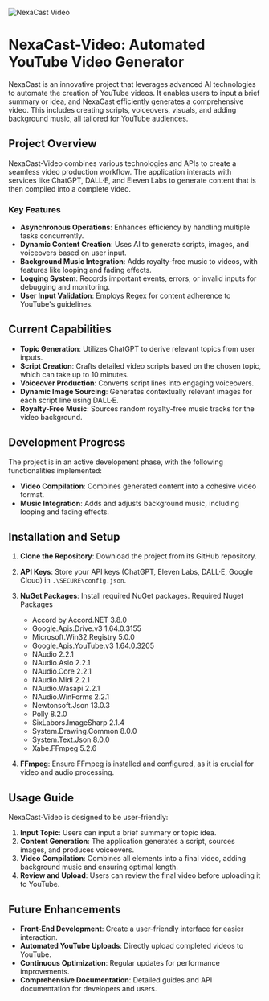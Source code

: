 ![NexaCast Video](https://github.com/BConley995/NexaCastVideo/tree/master/Assets/Banner.png)

# NexaCast-Video: Automated YouTube Video Generator

NexaCast is an innovative project that leverages advanced AI technologies to automate the creation of YouTube videos. It enables users to input a brief summary or idea, and NexaCast efficiently generates a comprehensive video. This includes creating scripts, voiceovers, visuals, and adding background music, all tailored for YouTube audiences.

## Project Overview

NexaCast-Video combines various technologies and APIs to create a seamless video production workflow. The application interacts with services like ChatGPT, DALL·E, and Eleven Labs to generate content that is then compiled into a complete video.

### Key Features

- **Asynchronous Operations**: Enhances efficiency by handling multiple tasks concurrently.
- **Dynamic Content Creation**: Uses AI to generate scripts, images, and voiceovers based on user input.
- **Background Music Integration**: Adds royalty-free music to videos, with features like looping and fading effects.
- **Logging System**: Records important events, errors, or invalid inputs for debugging and monitoring.
- **User Input Validation**: Employs Regex for content adherence to YouTube's guidelines.

## Current Capabilities

- **Topic Generation**: Utilizes ChatGPT to derive relevant topics from user inputs.
- **Script Creation**: Crafts detailed video scripts based on the chosen topic, which can take up to 10 minutes.
- **Voiceover Production**: Converts script lines into engaging voiceovers.
- **Dynamic Image Sourcing**: Generates contextually relevant images for each script line using DALL·E.
- **Royalty-Free Music**: Sources random royalty-free music tracks for the video background.

## Development Progress

The project is in an active development phase, with the following functionalities implemented:

- **Video Compilation**: Combines generated content into a cohesive video format.
- **Music Integration**: Adds and adjusts background music, including looping and fading effects.

## Installation and Setup

1. **Clone the Repository**: Download the project from its GitHub repository.
2. **API Keys**: Store your API keys (ChatGPT, Eleven Labs, DALL·E, Google Cloud) in `.\SECURE\config.json`.
3. **NuGet Packages**: Install required NuGet packages.
   Required Nuget Packages
    - Accord by Accord.NET      3.8.0
    - Google.Apis.Drive.v3      1.64.0.3155
    - Microsoft.Win32.Registry  5.0.0
    - Google.Apis.YouTube.v3    1.64.0.3205
    - NAudio                    2.2.1
    - NAudio.Asio               2.2.1
    - NAudio.Core               2.2.1
    - NAudio.Midi               2.2.1
    - NAudio.Wasapi             2.2.1
    - NAudio.WinForms           2.2.1
    - Newtonsoft.Json           13.0.3
    - Polly                     8.2.0
    - SixLabors.ImageSharp      2.1.4
    - System.Drawing.Common     8.0.0
    - System.Text.Json          8.0.0
    - Xabe.FFmpeg               5.2.6

4. **FFmpeg**: Ensure FFmpeg is installed and configured, as it is crucial for video and audio processing.

## Usage Guide

NexaCast-Video is designed to be user-friendly:

1. **Input Topic**: Users can input a brief summary or topic idea.
2. **Content Generation**: The application generates a script, sources images, and produces voiceovers.
3. **Video Compilation**: Combines all elements into a final video, adding background music and ensuring optimal length.
4. **Review and Upload**: Users can review the final video before uploading it to YouTube.

## Future Enhancements

- **Front-End Development**: Create a user-friendly interface for easier interaction.
- **Automated YouTube Uploads**: Directly upload completed videos to YouTube.
- **Continuous Optimization**: Regular updates for performance improvements.
- **Comprehensive Documentation**: Detailed guides and API documentation for developers and users.
